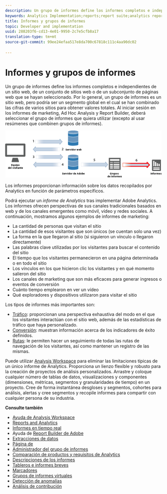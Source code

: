 ```yaml
---
description: Un grupo de informes define los informes completos e independientes de un sitio web, de un conjunto de sitios web o de un subconjunto de páginas web que se hayan seleccionado. Por lo general, un grupo de informes es un sitio web, pero podría ser un segmento global en el cual se han combinado las cifras de varios sitios para obtener valores totales. Al iniciar sesión en los informes de marketing, Ad Hoc Analysis y Report Builder, deberá seleccionar el grupo de informes que quiera utilizar (excepto al usar resúmenes que combinen grupos de informes).
keywords: Analytics Implementation;reports;report suite;analytics report;global segment;roll-ups;rollups;combine report suites;traffic;conversion;path
title: Informes y grupos de informes
topic: Developer and implementation
uuid: 288203f6-cd13-4e01-9950-2c7e5cfb8a17
translation-type: tm+mt
source-git-commit: 99ee24efaa517e8da700c67818c111c4aa90dc02

---
```



# Informes y grupos de informes

Un grupo de informes define los informes completos e independientes de un sitio web, de un conjunto de sitios web o de un subconjunto de páginas web que se hayan seleccionado. Por lo general, un grupo de informes es un sitio web, pero podría ser un segmento global en el cual se han combinado las cifras de varios sitios para obtener valores totales. Al iniciar sesión en los informes de marketing, Ad Hoc Analysis y Report Builder, deberá seleccionar el grupo de informes que quiera utilizar (excepto al usar resúmenes que combinen grupos de informes).

![](assets/how-data-is-collected-6.png)

Los informes proporcionan información sobre los datos recopilados por Analytics en función de parámetros específicos.

Podrá ejecutar un *informe de Analytics* tras implementar Adobe Analytics. Los informes ofrecen perspectivas de sus canales tradicionales basados en web y de los canales emergentes como móvil, vídeo y redes sociales. A continuación, mostramos algunos ejemplos de informes de marketing:

* La cantidad de personas que visitan el sitio
* La cantidad de esos visitantes que son únicos (se cuentan solo una vez)
* La forma en la que llegaron al sitio (si siguieron un vínculo o llegaron directamente)
* Las palabras clave utilizadas por los visitantes para buscar el contenido del sitio
* El tiempo que los visitantes permanecieron en una página determinada o en todo el sitio
* Los vínculos en los que hicieron clic los visitantes y en qué momento salieron del sitio
* Los canales de marketing que son más eficaces para generar ingresos o eventos de conversión
* Cuánto tiempo emplearon en ver un vídeo
* Qué exploradores y dispositivos utilizaron para visitar el sitio

Los tipos de informes más importantes son:

* [Tráfico](https://marketing.adobe.com/resources/help/en_US/reference/reports_traffic.html): proporcionan una perspectiva exhaustiva del modo en el que los visitantes interactúan con el sitio web, además de las estadísticas de tráfico que haya personalizado.
* [Conversión](https://marketing.adobe.com/resources/help/en_US/reference/reports_conversion.html): muestran información acerca de los indicadores de éxito definidos.
* [Rutas](https://marketing.adobe.com/resources/help/en_US/reference/reports_paths.html): le permiten hacer un seguimiento de todas las rutas de navegación de los visitantes, así como mantener un registro de las mismas.

Puede utilizar [Analysis Workspace](https://marketing.adobe.com/resources/help/en_US/analytics/analysis-workspace/) para eliminar las limitaciones típicas de un único informe de Analytics. Proporciona un lienzo flexible y robusto para la creación de proyectos de análisis personalizados. Arrastre y coloque cualquier número de tablas de datos, visualizaciones y componentes (dimensiones, métricas, segmentos y granularidades de tiempo) en un proyecto. Cree de forma instantánea desgloses y segmentos, cohortes para análisis, alertas y cree segmentos y recopile informes para compartir con cualquier persona de su industria.

<p class="head"> <b>Consulte también</b> </p>

* [Ayuda de Analysis Workspace](/help/analyze/analysis-workspace/analysis-workspace-features.md)
* [Reports and Analytics](/help/analyze/reports-analytics/overview/report-overview.md)
* [Informes en tiempo real](https://marketing.adobe.com/resources/help/en_US/reference/realtime.html)
* Ayuda de [Report Builder de Adobe](https://marketing.adobe.com/resources/help/en_US/arb/)
* [Extracciones de datos](https://marketing.adobe.com/resources/help/en_US/sc/user/data_extract.html)
* [Página de](https://marketing.adobe.com/resources/help/en_US/analytics/activitymap/)
* [Administrador del grupo de informes](https://marketing.adobe.com/resources/help/en_US/reference/report_suites_admin.html)
* [Comparación de productos y requisitos de Analytics](https://marketing.adobe.com/resources/help/en_US/reference/analytics-product-comparison.html)
* [Descripciones de los informes](https://marketing.adobe.com/resources/help/en_US/reference/reports_descriptions.html)
* [Tableros e informes breves](https://marketing.adobe.com/resources/help/en_US/sc/user/dashboard.html)
* [Marcadores](/help/analyze/reports-analytics/bookmarks.md)
* [Grupos de informes virtuales](/help/components/vrs/vrs-about.md)
* [Detección de anomalías](/help/analyze/analysis-workspace/virtual-analyst/c-anomaly-detection/anomaly-detection.md)
* [Análisis de contribución](/help/analyze/analysis-workspace/virtual-analyst/contribution-analysis/ca-tokens.md)


